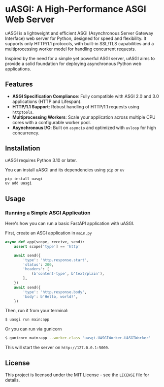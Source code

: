 # uASGI: A High-Performance ASGI Web Server

uASGI is a lightweight and efficient ASGI (Asynchronous Server Gateway Interface) web server for Python, designed for speed and flexibility. It supports only HTTP/1.1 protocols, with built-in SSL/TLS capabilities and a multiprocessing worker model for handling concurrent requests.

Inspired by the need for a simple yet powerful ASGI server, uASGI aims to provide a solid foundation for deploying asynchronous Python web applications.

## Features

*   **ASGI Specification Compliance**: Fully compatible with ASGI 2.0 and 3.0 applications (HTTP and Lifespan).
*   **HTTP/1.1 Support**: Robust handling of HTTP/1.1 requests using `httptools`.
*   **Multiprocessing Workers**: Scale your application across multiple CPU cores with a configurable worker pool.
*   **Asynchronous I/O**: Built on `asyncio` and optimized with `uvloop` for high concurrency.

## Installation

uASGI requires Python 3.10 or later.

You can install uASGI and its dependencies using `pip` or `uv`

```bash
pip install uasgi
uv add uasgi
```

## Usage

### Running a Simple ASGI Application

Here's how you can run a basic FastAPI application with uASGI.

First, create an ASGI application in `main.py`

```python
async def app(scope, receive, send):
    assert scope['type'] == 'http'

    await send({
        'type': 'http.response.start',
        'status': 200,
        'headers': [
            (b'content-type', b'text/plain'),
        ],
    })
    await send({
        'type': 'http.response.body',
        'body': b'Hello, world!',
    })
```

Then, run it from your terminal:

```bash
$ uasgi run main:app
```

Or you can run via gunicorn

```bash
$ gunicorn main:app --worker-class 'uasgi.UASGIWorker.UASGIWorker'
```

This will start the server on `http://127.0.0.1:5000`.

## License

This project is licensed under the MIT License - see the `LICENSE` file for details.

